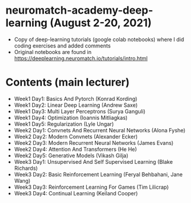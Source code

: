 # neuromatch-academy-deep-learning (August 2-20, 2021) 
* Copy of deep-learning tutorials (google colab notebooks) where I did coding exercises and added comments  
* Original notebooks are found in https://deeplearning.neuromatch.io/tutorials/intro.html

# Contents (main lecturer)
* Week1 Day1: Basics And Pytorch (Konrad Kording)
* Week1 Day2: Linear Deep Learning (Andrew Saxe)
* Week1 Day3: Multi Layer Perceptrons (Surya Ganguli)
* Week1 Day4: Optimization (Ioannis Mitliagkas) 
* Week1 Day5: Regularization (Lyle Ungar) 
* Week2 Day1: Convnets And Recurrent Neural Networks (Alona Fyshe) 
* Week2 Day2: Modern Convnets (Alexander Ecker) 
* Week2 Day3: Modern Recurrent Neural Networks (James Evans) 
* Week2 Day4: Attention And Transformers (He He) 
* Week2 Day5: Generative Models (Vikash Gilja) 
* Week3 Day1: Unsupervised And Self Supervised Learning (Blake Richards) 
* Week3 Day2: Basic Reinforcement Learning (Feryal Behbahani, Jane Wang)
* Week3 Day3: Reinforcement Learning For Games (Tim Lilicrap) 
* Week3 Day4: Continual Learning (Keiland Cooper) 
